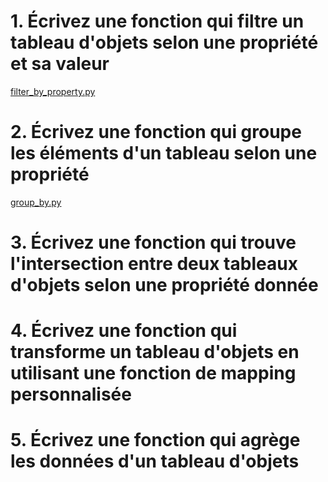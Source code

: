 
# 1. Écrivez une fonction qui filtre un tableau d'objets selon une propriété et sa valeur
[filter_by_property.py](filter_by_property.py)
# 2. Écrivez une fonction qui groupe les éléments d'un tableau selon une propriété
[group_by.py](group_by.py)
# 3. Écrivez une fonction qui trouve l'intersection entre deux tableaux d'objets selon une propriété donnée

# 4. Écrivez une fonction qui transforme un tableau d'objets en utilisant une fonction de mapping personnalisée

# 5. Écrivez une fonction qui agrège les données d'un tableau d'objets

